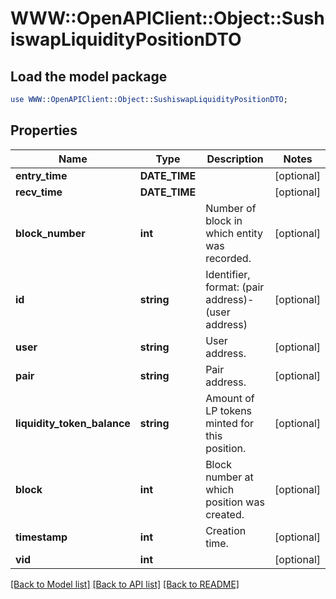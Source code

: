 # WWW::OpenAPIClient::Object::SushiswapLiquidityPositionDTO

## Load the model package
```perl
use WWW::OpenAPIClient::Object::SushiswapLiquidityPositionDTO;
```

## Properties
Name | Type | Description | Notes
------------ | ------------- | ------------- | -------------
**entry_time** | **DATE_TIME** |  | [optional] 
**recv_time** | **DATE_TIME** |  | [optional] 
**block_number** | **int** | Number of block in which entity was recorded. | [optional] 
**id** | **string** | Identifier, format: (pair address)-(user address) | [optional] 
**user** | **string** | User address. | [optional] 
**pair** | **string** | Pair address. | [optional] 
**liquidity_token_balance** | **string** | Amount of LP tokens minted for this position. | [optional] 
**block** | **int** | Block number at which position was created. | [optional] 
**timestamp** | **int** | Creation time. | [optional] 
**vid** | **int** |  | [optional] 

[[Back to Model list]](../README.md#documentation-for-models) [[Back to API list]](../README.md#documentation-for-api-endpoints) [[Back to README]](../README.md)


